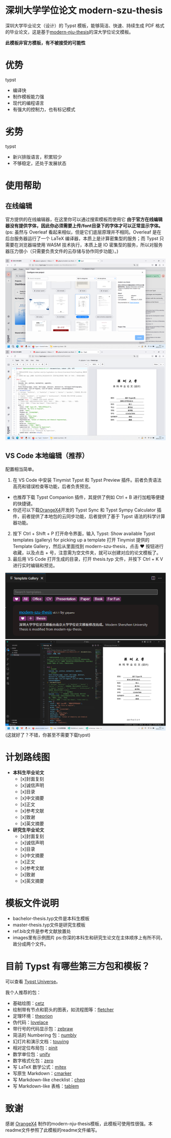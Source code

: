 # 深圳大学学位论文 modern-szu-thesis

深圳大学毕业论文（设计）的 Typst 模板，能够简洁、快速、持续生成 PDF 格式的毕业论文，这是基于[modern-nju-thesis](https://typst.app/universe/package/modern-nju-thesis)的深大学位论文模板。

**此模板非官方模板，有不被接受的可能性**

# 优势
typst
- 编译快
- 制作模板能力强
- 现代的编程语言
- 有强大的控制力，也有标记模式

# 劣势
typst
- 新兴排版语言，积累较少
- 不够稳定，还处于发展状态

# 使用帮助

## 在线编辑

官方提供的在线编辑器，在这里你可以通过搜索模板而使用它
**由于官方在线编辑器没有提供字体，因此你必须需要上传/font目录下的字体才可以正常显示字体。**
(ps: 虽然与 Overleaf 看起来相似，但是它们底层原理并不相同。Overleaf 是在后台服务器运行了一个 LaTeX 编译器，本质上是计算密集型的服务；而 Typst 只需要在浏览器端使用 WASM 技术执行，本质上是 IO 密集型的服务，所以对服务器压力很小（只需要负责文件的云存储与协作同步功能）。)

![](imgs/webapp.png)
![](imgs/template.png)

## VS Code 本地编辑（推荐）

配置相当简单。

1. 在 VS Code 中安装 Tinymist Typst 和 Typst Preview 插件。前者负责语法高亮和错误检查等功能，后者负责预览。
- 也推荐下载 Typst Companion 插件，其提供了例如 Ctrl + B 进行加粗等便捷的快捷键。
- 你还可以下载[OrangeX4](https://github.com/OrangeX4)开发的 Typst Sync 和 Typst Sympy Calculator 插件，前者提供了本地包的云同步功能，后者提供了基于 Typst 语法的科学计算器功能。
2. 按下 Ctrl + Shift + P 打开命令界面，输入 Typst: Show available Typst templates (gallery) for picking up a template 打开 Tinymist 提供的 Template Gallery，然后从里面找到 modern-szu-thesis，点击 ❤ 按钮进行收藏，以及点击 + 号，注意需为空文件夹，就可以创建对应的论文模板了。
3. 最后用 VS Code 打开生成的目录，打开 thesis.typ 文件，并按下 Ctrl + K V 进行实时编辑和预览。

![](imgs/gallery.png)
![](imgs/vsc-template.png)
(这就好了？不错，你甚至不需要下载typst)

# 计划路线图
- **本科生毕业论文**
  - [x]封面复刻
  - [x]诚信声明
  - [x]目录
  - [x]中文摘要
  - [x]正文
  - [x]参考文献
  - [x]致谢
  - [x]英文摘要
- **研究生毕业论文**
  - [x]封面复刻
  - [x]诚信声明
  - [x]目录
  - [x]中文摘要
  - [x]正文
  - [x]参考文献
  - [x]致谢
  - [x]英文摘要

# 模板文件说明

- bachelor-thesis.typ文件是本科生模板
- master-thesis.typ文件是研究生模板
- ref.bib文件是参考文献放置处
- images里有示例图片
ps:你深的本科生和研究生论文在主体顺序上有所不同，故分成两个文件。

# 目前 Typst 有哪些第三方包和模板？

可以查看 [Typst Universe](https://typst.app/universe)。

我个人推荐的包：

- 基础绘图：[cetz](https://typst.app/universe/package/cetz)
- 绘制带有节点和箭头的图表，如流程图等：[fletcher](https://typst.app/universe/package/fletcher)
- 定理环境：[theorion](https://typst.app/universe/package/theorion)
- 伪代码：[lovelace](https://typst.app/universe/package/lovelace)
- 带行号的代码显示包：[zebraw](https://typst.app/universe/package/zebraw)
- 简洁的 Numbering 包：[numbly](https://typst.app/universe/package/numbly)
- 幻灯片和演示文档：[touying](https://typst.app/universe/package/touying)
- 相对定位布局包：[pinit](https://typst.app/universe/package/pinit)
- 数学单位包：[unify](https://typst.app/universe/package/unify)
- 数字格式化包：[zero](https://typst.app/universe/package/zero)
- 写 LaTeX 数学公式：[mitex](https://typst.app/universe/package/mitex)
- 写原生 Markdown：[cmarker](https://typst.app/universe/package/cmarker)
- 写 Markdown-like checklist：[cheq](https://typst.app/universe/package/cheq)
- 写 Markdown-like 表格：[tablem](https://typst.app/universe/package/tablem)


# 致谢
感谢 [OrangeX4](https://github.com/OrangeX4) 制作的modern-nju-thesis模板，此模板可使用性很强。本readme文件参照了此模板的readme文件编写。
